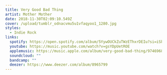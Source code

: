 ```yaml
---
title: Very Good Bad Thing
artist: Mother Mother
date: 2018-11-30T02:09:10.549Z
cover: /upload/tumblr_odnacvmu5u1vfaqyoo1_1280.jpg
styles:
  - Indie Rock
links:
  spotify: https://open.spotify.com/album/5YywOUCkZuTWzEThxrDEIu?si=iSkCX3uFS32PNU4zLSks4g
  youtube: https://music.youtube.com/watch?v=gsYDpUetROE
  applemusic: https://music.apple.com/album/very-good-bad-thing/974696853
  soundcloud: ""
  bandcamp: ""
  deezer: https://www.deezer.com/album/8965799
---
```

